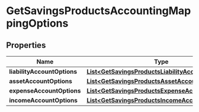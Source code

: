

# GetSavingsProductsAccountingMappingOptions

## Properties

Name | Type | Description | Notes
------------ | ------------- | ------------- | -------------
**liabilityAccountOptions** | [**List&lt;GetSavingsProductsLiabilityAccountOptions&gt;**](GetSavingsProductsLiabilityAccountOptions.md) |  |  [optional]
**assetAccountOptions** | [**List&lt;GetSavingsProductsAssetAccountOptions&gt;**](GetSavingsProductsAssetAccountOptions.md) |  |  [optional]
**expenseAccountOptions** | [**List&lt;GetSavingsProductsExpenseAccountOptions&gt;**](GetSavingsProductsExpenseAccountOptions.md) |  |  [optional]
**incomeAccountOptions** | [**List&lt;GetSavingsProductsIncomeAccountOptions&gt;**](GetSavingsProductsIncomeAccountOptions.md) |  |  [optional]



